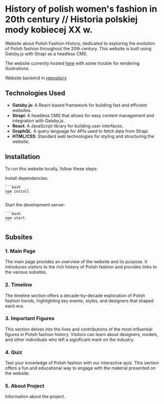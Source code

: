 # History of polish women's fashion in 20th century // Historia polskiej mody kobiecej XX w. 
Website about Polish Fashion History, dedicated to exploring the evolution of Polish fashion throughout the 20th century. This website is built using Gatsby.js with Strapi as a headless CMS.

The website currently hosted [here](https://brzoza.wzks.uj.edu.pl/) with some trouble for rendering illustrations.

Website backend in [repository](https://github.com/kwiecie/licencjat_backend)

## Technologies Used

- **Gatsby.js**: A React-based framework for building fast and efficient websites.
- **Strapi**: A headless CMS that allows for easy content management and integration with Gatsby.js.
- **React**: A JavaScript library for building user interfaces.
- **GraphQL**: A query language for APIs used to fetch data from Strapi.
- **HTML/CSS**: Standard web technologies for styling and structuring the website.

## Installation

To run this website locally, follow these steps:

Install dependencies:

    ```bash
    npm install
    ```
Start the development server:

    ```bash
    npm start
    ```

## Subsites

### 1. Main Page

The main page provides an overview of the website and its purpose. It introduces visitors to the rich history of Polish fashion and provides links to the various subsites.

### 2. Timeline

The timeline section offers a decade-by-decade exploration of Polish fashion trends, highlighting key events, styles, and designers that shaped each era.

### 3. Important Figures

This section delves into the lives and contributions of the most influential figures in Polish fashion history. Visitors can learn about designers, models, and other individuals who left a significant mark on the industry.

### 4. Quiz

Test your knowledge of Polish fashion with our interactive quiz. This section offers a fun and educational way to engage with the material presented on the website.

### 5. About Project

Information about the project.
